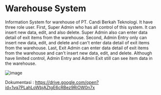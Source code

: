 # Warehouse System

Information System for warehouse of PT. Candi Berkah Teknologi. It have three role user. First, Super Admin who has all control of this system. It can insert new data, edit, and also delete. Super Admin also can enter data detail of exit items from the warehouse. Second, Admin Entry only can insert new data, edit, and delete and can't enter data detail of exit items from the warehouse. Last, Exit Admin can enter data detail of exit items from the warehouse and can't insert new data, edit, and delete. Although have limited control, Admin Entry and Admin Exit still can see item data in the warehouse.

![image](https://drive.google.com/uc?id=1SgHjkROJM-_GXLv-UJtPvzJaPwsA_Vcp)

Dokumentasi : https://drive.google.com/open?id=1vq7PLahLoWbjAZtgE6cRBez9RiOW0n7x

